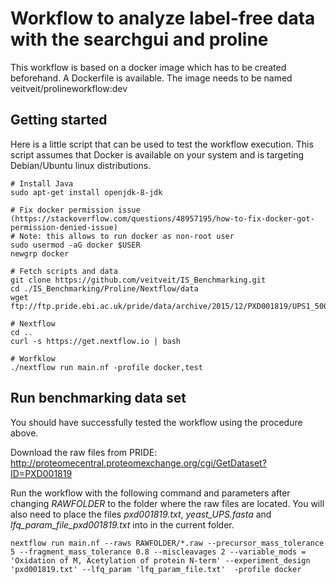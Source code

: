# Workflow to analyze label-free data with the searchgui and proline
This workflow is based on a docker image which has to be created beforehand. A Dockerfile is available. 
The image needs to be named veitveit/prolineworkflow:dev

## Getting started

Here is a little script that can be used to test the workflow execution.
This script assumes that Docker is available on your system and is targeting Debian/Ubuntu linux distributions.

```
# Install Java
sudo apt-get install openjdk-8-jdk

# Fix docker permission issue (https://stackoverflow.com/questions/48957195/how-to-fix-docker-got-permission-denied-issue)
# Note: this allows to run docker as non-root user
sudo usermod -aG docker $USER
newgrp docker

# Fetch scripts and data
git clone https://github.com/veitveit/IS_Benchmarking.git
cd ./IS_Benchmarking/Proline/Nextflow/data
wget ftp://ftp.pride.ebi.ac.uk/pride/data/archive/2015/12/PXD001819/UPS1_500amol_R1.raw

# Nextflow
cd ..
curl -s https://get.nextflow.io | bash

# Worfklow
./nextflow run main.nf -profile docker,test

```

## Run benchmarking data set

You should have successfully tested the workflow using the procedure above.

Download the raw files from PRIDE: http://proteomecentral.proteomexchange.org/cgi/GetDataset?ID=PXD001819

Run the workflow with the following command and parameters after changing _RAWFOLDER_ to the folder where the raw files are located. You will also need to place the files _pxd001819.txt_, _yeast_UPS.fasta_ and _lfq_param_file_pxd001819.txt_ into in the current folder.
```
nextflow run main.nf --raws RAWFOLDER/*.raw --precursor_mass_tolerance 5 --fragment_mass_tolerance 0.8 --miscleavages 2 --variable_mods = 'Oxidation of M, Acetylation of protein N-term' --experiment_design 'pxd001819.txt' --lfq_param 'lfq_param_file.txt'  -profile docker
```
